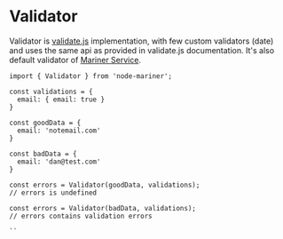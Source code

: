 # Validator

Validator is [validate.js](https://validatejs.org/) implementation, with few
custom validators (date) and uses the same api as provided in validate.js documentation.
It's also default validator of [Mariner Service](https://docs.marinerjs.com/modules/service).

```
import { Validator } from 'node-mariner';

const validations = {
  email: { email: true }
}

const goodData = {
  email: 'notemail.com'
}

const badData = {
  email: 'dan@test.com'
}

const errors = Validator(goodData, validations);
// errors is undefined

const errors = Validator(badData, validations);
// errors contains validation errors

``